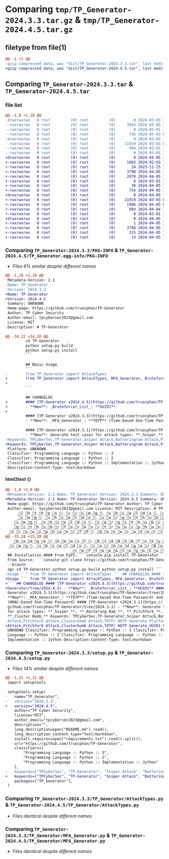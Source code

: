 # Comparing `tmp/TP_Generator-2024.3.3.tar.gz` & `tmp/TP_Generator-2024.4.5.tar.gz`

## filetype from file(1)

```diff
@@ -1 +1 @@
-gzip compressed data, was "dist/TP_Generator-2024.3.3.tar", last modified: Sun Mar  3 15:52:31 2024, max compression
+gzip compressed data, was "dist/TP_Generator-2024.4.5.tar", last modified: Fri Apr  5 14:06:59 2024, max compression
```

## Comparing `TP_Generator-2024.3.3.tar` & `TP_Generator-2024.4.5.tar`

### file list

```diff
@@ -1,8 +1,18 @@
-drwxrwxrwx   0 root         (0) root         (0)        0 2024-03-03 15:52:30.000000 TP_Generator-2024.3.3/
--rwxrwxrwx   0 root         (0) root         (0)     3593 2024-03-03 15:52:31.000000 TP_Generator-2024.3.3/PKG-INFO
--rwxrwxrwx   0 root         (0) root         (0)        0 2024-03-01 13:23:11.000000 TP_Generator-2024.3.3/requirements.txt
--rwxrwxrwx   0 root         (0) root         (0)      745 2024-03-03 08:28:39.000000 TP_Generator-2024.3.3/setup.py
-drwxrwxrwx   0 root         (0) root         (0)        0 2024-03-03 15:52:30.000000 TP_Generator-2024.3.3/TP_Generator/
--rwxrwxrwx   0 root         (0) root         (0)    11919 2024-03-03 07:58:03.000000 TP_Generator-2024.3.3/TP_Generator/AttackTypes.py
--rwxrwxrwx   0 root         (0) root         (0)      994 2024-03-01 17:10:42.000000 TP_Generator-2024.3.3/TP_Generator/MFA_Generator.py
--rwxrwxrwx   0 root         (0) root         (0)        0 2024-03-01 13:56:31.000000 TP_Generator-2024.3.3/TP_Generator/__init__.py
+drwxrwxrwx   0 root         (0) root         (0)        0 2024-04-05 14:06:59.000000 TP_Generator-2024.4.5/
+-rwxrwxrwx   0 root         (0) root         (0)     1093 2024-02-03 17:01:58.000000 TP_Generator-2024.4.5/LICENSE
+-rwxrwxrwx   0 root         (0) root         (0)       24 2023-11-25 11:03:25.000000 TP_Generator-2024.4.5/MANIFEST.in
+-rwxrwxrwx   0 root         (0) root         (0)     3798 2024-04-05 14:06:59.000000 TP_Generator-2024.4.5/PKG-INFO
+-rwxrwxrwx   0 root         (0) root         (0)     2870 2024-04-05 13:55:55.000000 TP_Generator-2024.4.5/README.md
+-rwxrwxrwx   0 root         (0) root         (0)        0 2024-03-01 13:23:11.000000 TP_Generator-2024.4.5/requirements.txt
+-rwxrwxrwx   0 root         (0) root         (0)       38 2024-04-05 14:06:59.000000 TP_Generator-2024.4.5/setup.cfg
+-rwxrwxrwx   0 root         (0) root         (0)      754 2024-04-05 13:49:58.000000 TP_Generator-2024.4.5/setup.py
+drwxrwxrwx   0 root         (0) root         (0)        0 2024-04-05 14:06:59.000000 TP_Generator-2024.4.5/TP_Generator/
+-rwxrwxrwx   0 root         (0) root         (0)    11919 2024-03-03 07:58:03.000000 TP_Generator-2024.4.5/TP_Generator/AttackTypes.py
+-rwxrwxrwx   0 root         (0) root         (0)     1986 2024-04-05 07:05:54.000000 TP_Generator-2024.4.5/TP_Generator/Bruteforcer_List.py
+-rwxrwxrwx   0 root         (0) root         (0)      994 2024-04-04 16:25:58.000000 TP_Generator-2024.4.5/TP_Generator/MFA_Generator.py
+-rwxrwxrwx   0 root         (0) root         (0)        0 2024-03-01 13:56:31.000000 TP_Generator-2024.4.5/TP_Generator/__init__.py
+drwxrwxrwx   0 root         (0) root         (0)        0 2024-04-05 14:06:59.000000 TP_Generator-2024.4.5/TP_Generator.egg-info/
+-rwxrwxrwx   0 root         (0) root         (0)        1 2024-04-05 14:06:58.000000 TP_Generator-2024.4.5/TP_Generator.egg-info/dependency_links.txt
+-rwxrwxrwx   0 root         (0) root         (0)     3798 2024-04-05 14:06:58.000000 TP_Generator-2024.4.5/TP_Generator.egg-info/PKG-INFO
+-rwxrwxrwx   0 root         (0) root         (0)      315 2024-04-05 14:06:58.000000 TP_Generator-2024.4.5/TP_Generator.egg-info/SOURCES.txt
+-rwxrwxrwx   0 root         (0) root         (0)       13 2024-04-05 14:06:58.000000 TP_Generator-2024.4.5/TP_Generator.egg-info/top_level.txt
```

### Comparing `TP_Generator-2024.3.3/PKG-INFO` & `TP_Generator-2024.4.5/TP_Generator.egg-info/PKG-INFO`

 * *Files 6% similar despite different names*

```diff
@@ -1,10 +1,10 @@
 Metadata-Version: 2.1
-Name: TP_Generator
-Version: 2024.3.3
+Name: TP-Generator
+Version: 2024.4.5
 Summary: UNKNOWN
 Home-page: https://github.com/truocphan/TP-Generator
 Author: TP Cyber Security
 Author-email: tpcybersec2023@gmail.com
 License: MIT
 Description: # TP-Generator
         
@@ -34,22 +34,26 @@
         cd TP-Generator
         python setup.py build
         python setup.py install
         ```
         
         ## Basic Usage
         ```
-        from TP_Generator import AttackTypes
+        from TP_Generator import AttackTypes, MFA_Generator, Bruteforcer_List
+        
         ```
         
         ## CHANGELOG
+        #### [TP-Generator v2024.4.5](https://github.com/truocphan/TP-Generator/tree/2024.4.5)
+        - **New**: _Bruteforcer_List_: **UUID1**
+        
         #### [TP-Generator v2024.3.3](https://github.com/truocphan/TP-Generator/tree/2024.3.3)
         - **New**: _MFA_Generator_: **TOTP** (Time-based One-Time Password) and **HOTP** (HMAC-based One-Time Password)
         
         #### [TP-Generator v2024.3.1](https://github.com/truocphan/TP-Generator/tree/2024.3.1)
         - **New**: Generate test cases for attack types: **_Sniper_**, **_Battering Ram_**, **_Pitchfork_**, **_Cluster Bomb_**
-Keywords: TPCyberSec,TP-Generator,Sniper Attack,Batteringram Attack,Pitchfork Attack,Clusterbomb Attack,TOTP/ HOTP Generate
+Keywords: TPCyberSec,TP-Generator,Sniper Attack,Batteringram Attack,Pitchfork Attack,Clusterbomb Attack,TOTP/ HOTP Generate,UUID1
 Platform: UNKNOWN
 Classifier: Programming Language :: Python :: 3
 Classifier: Programming Language :: Python :: 2
 Classifier: Programming Language :: Python :: Implementation :: Jython
 Description-Content-Type: text/markdown
```

#### html2text {}

```diff
@@ -1,8 +1,8 @@
-Metadata-Version: 2.1 Name: TP_Generator Version: 2024.3.3 Summary: UNKNOWN
+Metadata-Version: 2.1 Name: TP-Generator Version: 2024.4.5 Summary: UNKNOWN
 Home-page: https://github.com/truocphan/TP-Generator Author: TP Cyber Security
 Author-email: tpcybersec2023@gmail.com License: MIT Description: # TP-Generator
     _[_h_t_t_p_s_:_/_/_i_m_g_._s_h_i_e_l_d_s_._i_o_/_g_i_t_h_u_b_/_r_e_l_e_a_s_e_/_t_r_u_o_c_p_h_a_n_/_T_P_-_G_e_n_e_r_a_t_o_r_]_[_h_t_t_p_s_:_/_/
     _i_m_g_._s_h_i_e_l_d_s_._i_o_/_g_i_t_h_u_b_/_d_o_w_n_l_o_a_d_s_/_t_r_u_o_c_p_h_a_n_/_T_P_-_G_e_n_e_r_a_t_o_r_/_t_o_t_a_l_]_[_h_t_t_p_s_:_/_/
   _i_m_g_._s_h_i_e_l_d_s_._i_o_/_g_i_t_h_u_b_/_s_t_a_r_s_/_t_r_u_o_c_p_h_a_n_/_T_P_-_G_e_n_e_r_a_t_o_r_]_[_h_t_t_p_s_:_/_/_i_m_g_._s_h_i_e_l_d_s_._i_o_/
   _g_i_t_h_u_b_/_f_o_r_k_s_/_t_r_u_o_c_p_h_a_n_/_T_P_-_G_e_n_e_r_a_t_o_r_]_[_h_t_t_p_s_:_/_/_i_m_g_._s_h_i_e_l_d_s_._i_o_/_g_i_t_h_u_b_/_i_s_s_u_e_s_/
 _t_r_u_o_c_p_h_a_n_/_T_P_-_G_e_n_e_r_a_t_o_r_]_[_h_t_t_p_s_:_/_/_i_m_g_._s_h_i_e_l_d_s_._i_o_/_g_i_t_h_u_b_/_i_s_s_u_e_s_-_c_l_o_s_e_d_/_t_r_u_o_c_p_h_a_n_/
@@ -15,18 +15,20 @@
   _b_a_d_g_e_/_G_m_a_i_l_-_D_1_4_8_3_6_?_s_t_y_l_e_=_f_o_r_-_t_h_e_-_b_a_d_g_e_&_l_o_g_o_=_g_m_a_i_l_&_l_o_g_o_C_o_l_o_r_=_w_h_i_t_e_]_[_h_t_t_p_s_:_/_/
 _i_m_g_._s_h_i_e_l_d_s_._i_o_/_b_a_d_g_e_/_B_u_y___M_e___A___C_o_f_f_e_e_-_F_F_D_D_0_0_?_s_t_y_l_e_=_f_o_r_-_t_h_e_-_b_a_d_g_e_&_l_o_g_o_=_b_u_y_-_m_e_-_a_-
                             _c_o_f_f_e_e_&_l_o_g_o_C_o_l_o_r_=_b_l_a_c_k_]
 ## Installation #### From PyPI: ```console pip install TP-Generator ``` ####
 From Source: ```console git clone https://github.com/truocphan/TP-Generator.git
 --branch
 ag> cd TP-Generator python setup.py build python setup.py install ``` ## Basic
-Usage ``` from TP_Generator import AttackTypes ``` ## CHANGELOG #### [TP-
+Usage ``` from TP_Generator import AttackTypes, MFA_Generator, Bruteforcer_List
+``` ## CHANGELOG #### [TP-Generator v2024.4.5](https://github.com/truocphan/TP-
+Generator/tree/2024.4.5) - **New**: _Bruteforcer_List_: **UUID1** #### [TP-
 Generator v2024.3.3](https://github.com/truocphan/TP-Generator/tree/2024.3.3) -
 **New**: _MFA_Generator_: **TOTP** (Time-based One-Time Password) and **HOTP**
 (HMAC-based One-Time Password) #### [TP-Generator v2024.3.1](https://
 github.com/truocphan/TP-Generator/tree/2024.3.1) - **New**: Generate test cases
 for attack types: **_Sniper_**, **_Battering Ram_**, **_Pitchfork_**,
 **_Cluster Bomb_** Keywords: TPCyberSec,TP-Generator,Sniper Attack,Batteringram
-Attack,Pitchfork Attack,Clusterbomb Attack,TOTP/ HOTP Generate Platform:
+Attack,Pitchfork Attack,Clusterbomb Attack,TOTP/ HOTP Generate,UUID1 Platform:
 UNKNOWN Classifier: Programming Language :: Python :: 3 Classifier: Programming
 Language :: Python :: 2 Classifier: Programming Language :: Python ::
 Implementation :: Jython Description-Content-Type: text/markdown
```

### Comparing `TP_Generator-2024.3.3/setup.py` & `TP_Generator-2024.4.5/setup.py`

 * *Files 14% similar despite different names*

```diff
@@ -1,21 +1,21 @@
 import setuptools
 
 setuptools.setup(
 	name="TP_Generator",
-	version="2024.3.3",
+	version="2024.4.5",
 	author="TP Cyber Security",
 	license="MIT",
 	author_email="tpcybersec2023@gmail.com",
 	description="",
 	long_description=open("README.md").read(),
 	long_description_content_type="text/markdown",
 	install_requires=open("requirements.txt").read().split(),
 	url="https://github.com/truocphan/TP-Generator",
 	classifiers=[
 		"Programming Language :: Python :: 3",
 		"Programming Language :: Python :: 2",
 		"Programming Language :: Python :: Implementation :: Jython"
 	],
-	keywords=["TPCyberSec", "TP-Generator", "Sniper Attack", "Batteringram Attack", "Pitchfork Attack", "Clusterbomb Attack", "TOTP/ HOTP Generate"],
+	keywords=["TPCyberSec", "TP-Generator", "Sniper Attack", "Batteringram Attack", "Pitchfork Attack", "Clusterbomb Attack", "TOTP/ HOTP Generate", "UUID1"],
 	packages=["TP_Generator"],
 )
```

### Comparing `TP_Generator-2024.3.3/TP_Generator/AttackTypes.py` & `TP_Generator-2024.4.5/TP_Generator/AttackTypes.py`

 * *Files identical despite different names*

### Comparing `TP_Generator-2024.3.3/TP_Generator/MFA_Generator.py` & `TP_Generator-2024.4.5/TP_Generator/MFA_Generator.py`

 * *Files identical despite different names*

